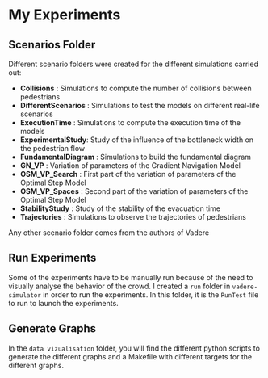 # My Experiments

## Scenarios Folder

Different scenario folders were created for the different simulations carried out:

* **Collisions** : Simulations to compute the number of collisions between pedestrians
* **DifferentScenarios** : Simulations to test the models on different real-life scenarios
* **ExecutionTime** : Simulations to compute the execution time of the models
* **ExperimentalStudy**: Study of the influence of the bottleneck width on the pedestrian flow
* **FundamentalDiagram** : Simulations to build the fundamental diagram
* **GN_VP** : Variation of parameters of the Gradient Navigation Model
* **OSM_VP_Search** : First part of the variation of parameters of the Optimal Step Model
* **OSM_VP_Spaces** : Second part of the variation of parameters of the Optimal Step Model
* **StabilityStudy** : Study of the stability of the evacuation time
* **Trajectories** : Simulations to observe the trajectories of pedestrians

Any other scenario folder comes from the authors of Vadere

## Run Experiments

Some of the experiments have to be manually run because of the need to visually analyse the behavior of the crowd.
I created a `run` folder in `vadere-simulator` in order to run the experiments. 
In this folder, it is the `RunTest` file to run to launch the experiments.

## Generate Graphs

In the `data vizualisation` folder, you will find the different python scripts to generate the different graphs and a Makefile with different targets for the different graphs.
